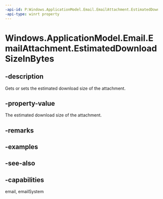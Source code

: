```yaml
---
-api-id: P:Windows.ApplicationModel.Email.EmailAttachment.EstimatedDownloadSizeInBytes
-api-type: winrt property
---
```


<!-- Property syntax
public ulong EstimatedDownloadSizeInBytes { get;  set; }
-->

# Windows.ApplicationModel.Email.EmailAttachment.EstimatedDownloadSizeInBytes

## -description
Gets or sets the estimated download size of the attachment.

## -property-value
The estimated download size of the attachment.

## -remarks

## -examples

## -see-also

## -capabilities
email, emailSystem
